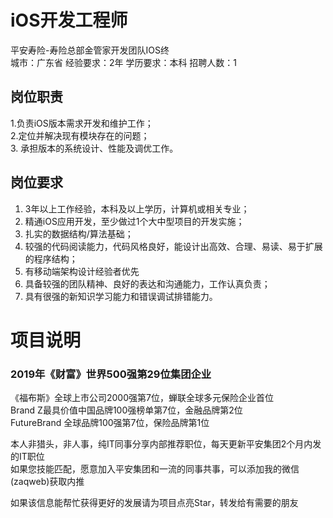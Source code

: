 # iOS开发工程师
平安寿险-寿险总部金管家开发团队IOS终  
城市：广东省 经验要求：2年 学历要求：本科  招聘人数：1

## 岗位职责
1.负责iOS版本需求开发和维护工作；   
2.定位并解决现有模块存在的问题；   
3. 承担版本的系统设计、性能及调优工作。

## 岗位要求
1. 3年以上工作经验，本科及以上学历，计算机或相关专业；   
2. 精通iOS应用开发，至少做过1个大中型项目的开发实施；   
3. 扎实的数据结构/算法基础；   
4. 较强的代码阅读能力，代码风格良好，能设计出高效、合理、易读、易于扩展的程序结构；   
5. 有移动端架构设计经验者优先   
6. 具备较强的团队精神、良好的表达和沟通能力，工作认真负责；   
7. 具有很强的新知识学习能力和错误调试排错能力。

# 项目说明

### 2019年《财富》世界500强第29位集团企业
《福布斯》全球上市公司2000强第7位，蝉联全球多元保险企业首位  
Brand Z最具价值中国品牌100强榜单第7位，金融品牌第2位  
FutureBrand 全球品牌100强第7位，保险品牌第1位

本人非猎头，非人事，纯IT同事分享内部推荐职位，每天更新平安集团2个月内发的IT职位  
如果您技能匹配，愿意加入平安集团和一流的同事共事，可以添加我的微信(zaqweb)获取内推 

如果该信息能帮忙获得更好的发展请为项目点亮Star，转发给有需要的朋友




